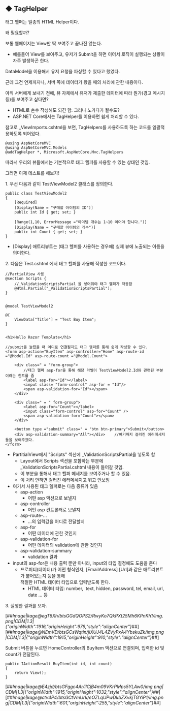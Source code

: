 ## ◆ TagHelper

태그 헬퍼는 일종의 HTML Helper이다.

왜 필요할까?

보통 웹페이지는 View만 딱 보여주고 끝나진 않는다.

-   예를들어 View를 보여주고, 유저가 Submit을 하면 이어서 로직이 실행되는 상황이 자주 발생하곤 한다.

DataModel을 이용해서 유저 요청을 파싱할 수 있다고 했었다.

근데 그건 언제까지나, 서버 쪽에 데이터가 왔을 때의 처리에 관한 내용이다.

아직 서버에게 보내기 전에, 뷰 자체에서 유저가 제출한 데이터에 따라 뭔가(경고 메시지 등)를 보여주고 싶다면?

-   HTML로 손수 작성해도 되긴 함. 그러나 노가다가 될수도?
-   ASP.NET Core에서는 TagHelper를 이용하면 쉽게 처리할 수 있다.

참고로 \_ViewImports.cshtml을 보면, TagHelpers를 사용하도록 하는 코드를 일괄적용하도록 되어있다.

```
@using AspNetCoreMVC
@using AspNetCoreMVC.Models
@addTagHelper *, Microsoft.AspNetCore.Mvc.TagHelpers​
```

따라서 우리의 뷰들에서는 기본적으로 태그 헬퍼를 사용할 수 있는 상태인 것임.

그러면 이제 테스트를 해보자!

1\. 우선 다음과 같이 TestViewModel2 클래스를 정의한다.

```
public class TestViewModel2
{
    [Required]
    [Display(Name = "구매할 아이템의 ID")]
    public int Id { get; set; }

    [Range(1,10, ErrorMessage ="아이템 개수는 1~10 이어야 합니다.")]
    [Display(Name = "구매할 아이템의 개수")]
    public int Count { get; set; }
}
```

-   \[Display\] 애트리뷰트는 (태그 헬퍼를 사용하는 경우에) 실제 뷰에 노출되는 이름을 의미한다.

2\. 다음은 Test.cshtml 에서 태그 헬퍼를 사용해 작성한 코드이다.

```
//PartialView 사용
@section Scripts {
    //_ValidationScriptsPartial 을 넣어줘야 태그 헬퍼가 작동함
    @Html.Partial("_ValidationScriptsPartial");
}


@model TestViewModel2

@{
    ViewData["Title"] = "Test Buy Item";
}


<h1>Hello Razor Template</h1>

//submit을 눌렀을 때 어디로 연결될지도 태그 헬퍼를 통해 쉽게 작성할 수 있다.
<form asp-action="BuyItem" asp-controller="Home" asp-route-id ="@Model.Id" asp-route-count ="@Model.Count">

    <div class=" = "form-group">
        //태그 헬퍼 asp-for을 통해 해당 라벨이 TestViewModel2.Id와 관련된 부분이라는 힌트를 줌
        <label asp-for="Id"></label>    
        <input class= "form-control" asp-for = "Id"/>
        <span asp-validation-for="Id"></span>
    </div>

    <div class=" = " form-group">
        <label asp-for="Count"></label>
        <input class="form-control" asp-for="Count" />
        <span asp-validation-for="Count"></span>
    </div>

    <button type ="submit" class=" = "btn btn-primary">Submit</button>
    <div asp-validation-summary="All"></div>    //여기까지 걸러진 에러메세지들을 보여주겠다.
</form>
```

-   PartitialView에서 "Scripts" 섹션에 \_ValidationScriptsPartial을 넣도록 함
    -   Layout에서 Scripts 섹션을 포함하는 부분에 \_ValidationScriptsPartial.cshtml 내용이 들어갈 것임.
    -   이 부분을 통해서 태그 헬퍼 메세지를 보여주거나 할 수 있음. 
    -   이 처리 안하면 걸러진 에러메세지고 뭐고 안보임
-   여기서 사용된 태그 헬퍼로는 다음 종류가 있음
    -   asp-action
        -   어떤 asp 액션으로 보낼지
    -   asp-controller
        -   어떤 asp 컨트롤러로 보낼지
    -   asp-route-...
        -   ...의 입력값을 어디로 전달할지
    -   asp-for
        -   어떤 데이터에 관한 것인지
    -   asp-validation-for
        -   어떤 데이터의 validation에 관한 것인지
    -   asp-validation-summary
        -   validation 결과
-   input의 asp-for은 내용 출력 뿐만 아니라, input의 타입 결정에도 도움을 준다
    -   프로퍼티(데이터)가 어떤 형식인지, \[EmailAddress\] \[Url\]과 같은 애트리뷰트가 붙어있는지 등을 통해  
        적절한 HTML 데이터 타입으로 입력받도록 한다.
        -   HTML 데이터 타입: number,  text, hidden, password, tel, email, url, date ... 등

3\. 실행한 결과를 보자.

[##_Image|kage@egT6Xh/btsGGdQOPS2/RwyKo7QkPXt25Mh6KPnKh1/img.png|CDM|1.3|{"originWidth":1916,"originHeight":979,"style":"alignCenter"}_##][##_Image|kage@NEmVD/btsGCsWqtin/jiXUJ4L4ZVyPxA4YbskuZk/img.png|CDM|1.3|{"originWidth":1915,"originHeight":910,"style":"alignCenter"}_##]

Submit 버튼을 누르면 HomeController의 BuyItem 액션으로 연결되며, 입력한 id 및 count가 전달된다.

```
public IActionResult BuyItem(int id, int count)
{
    return View();
}
```

[##_Image|kage@E4zjd/btsGFggc4Ar/iICjB4m09VKrPMps5YLAw0/img.png|CDM|1.3|{"originWidth":1915,"originHeight":1032,"style":"alignCenter"}_##][##_Image|kage@ctv4P4/btsGCtVmUrk/eOZLqUPwDkbZXvkjTGYiP1/img.png|CDM|1.3|{"originWidth":601,"originHeight":255,"style":"alignCenter"}_##]